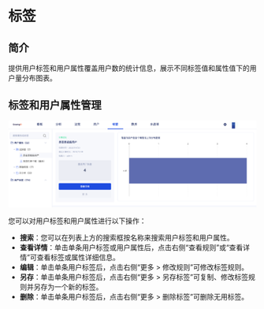 # 标签

## 简介

提供用户标签和用户属性覆盖用户数的统计信息，展示不同标签值和属性值下的用户量分布图表。

## 标签和用户属性管理

![](../.gitbook/assets/image%20%28396%29.png)

您可以对用户标签和用户属性进行以下操作：

* **搜索**：您可以在列表上方的搜索框按名称来搜索用户标签和用户属性。
* **查看详情**：单击单条用户标签或用户属性后，点击右侧“查看规则”或“查看详情”可查看标签或属性详细信息。
* **编辑**：单击单条用户标签后，点击右侧“更多 &gt; 修改规则”可修改标签规则。
* **另存**：单击单条用户标签后，点击右侧“更多 &gt; 另存标签”可复制、修改标签规则并另存为一个新的标签。
* **删除**：单击单条用户标签后，点击右侧“更多 &gt; 删除标签”可删除无用标签。



